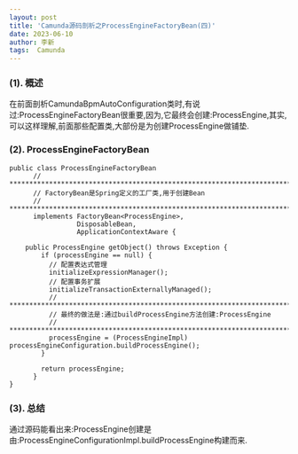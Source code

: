 ```yaml
---
layout: post
title: 'Camunda源码剖析之ProcessEngineFactoryBean(四)' 
date: 2023-06-10
author: 李新
tags:  Camunda
---
```


### (1). 概述
在前面剖析CamundaBpmAutoConfiguration类时,有说过:ProcessEngineFactoryBean很重要,因为,它最终会创建:ProcessEngine,其实,可以这样理解,前面那些配置类,大部份是为创建ProcessEngine做铺垫. 

### (2). ProcessEngineFactoryBean
```
public class ProcessEngineFactoryBean 
	  // ************************************************************************************** 
	  // FactoryBean是Spring定义的工厂类,用于创建Bean
	  // ************************************************************************************** 
      implements FactoryBean<ProcessEngine>, 
	             DisposableBean, 
				 ApplicationContextAware {
	
	public ProcessEngine getObject() throws Exception {
	    if (processEngine == null) {
		  // 配置表达式管理
	      initializeExpressionManager();
		  // 配置事务扩展
	      initializeTransactionExternallyManaged();
	      // ************************************************************************************** 
		  // 最终的做法是:通过buildProcessEngine方法创建:ProcessEngine
		  // ************************************************************************************** 
	      processEngine = (ProcessEngineImpl) processEngineConfiguration.buildProcessEngine();
	    }
	
	    return processEngine;
	  }
}	
```
### (3). 总结
通过源码能看出来:ProcessEngine创建是由:ProcessEngineConfigurationImpl.buildProcessEngine构建而来. 
